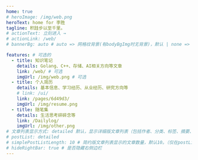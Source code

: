 ```yaml
---
home: true
# heroImage: /img/web.png
heroText: home for 李胜
tagline: 积跬步以至千里。
# actionText: 立刻进入 →
# actionLink: /web/
# bannerBg: auto # auto => 网格纹背景(有bodyBgImg时无背景)，默认 | none => 无 | '大图地址' | background: 自定义背景样式       提示：如发现文本颜色不适应你的背景时可以到palette.styl修改$bannerTextColor变量

features: # 可选的
  - title: 知识笔记
    details: Golang、C++、存储、AI相关方向等文章
    link: /web/ # 可选
    imgUrl: /img/web.png # 可选
  - title: 个人简历
    details: 基本信息、学习经历、从业经历、研究方向等
    # link: /ui/
    link: /pages/6d49d3/
    imgUrl: /img/resume.png
  - title: 随笔集
    details: 生活思考碎碎念等
    link: /Dailylog/
    imgUrl: /img/other.png
# 文章列表显示方式: detailed 默认，显示详细版文章列表（包括作者、分类、标签、摘要、分页等）| simple => 显示简约版文章列表（仅标题和日期）| none 不显示文章列表
# postList: detailed
# simplePostListLength: 10 # 简约版文章列表显示的文章数量，默认10。（仅在postList设置为simple时生效）
# hideRightBar: true # 是否隐藏右侧边栏
---
```

